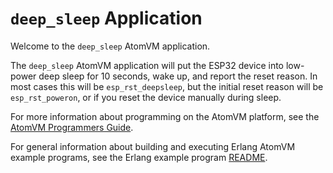 # `deep_sleep` Application

Welcome to the `deep_sleep` AtomVM application.

The `deep_sleep` AtomVM application will put the ESP32 device into low-power deep sleep for 10 seconds, wake up, and report the reset reason.  In most cases this will be `esp_rst_deepsleep`, but the initial reset reason will be `esp_rst_poweron`, or if you reset the device manually during sleep.

For more information about programming on the AtomVM platform, see the [AtomVM Programmers Guide](https://www.atomvm.net/doc/master/programmers-guide.html).

For general information about building and executing Erlang AtomVM example programs, see the Erlang example program [README](../README.md).
